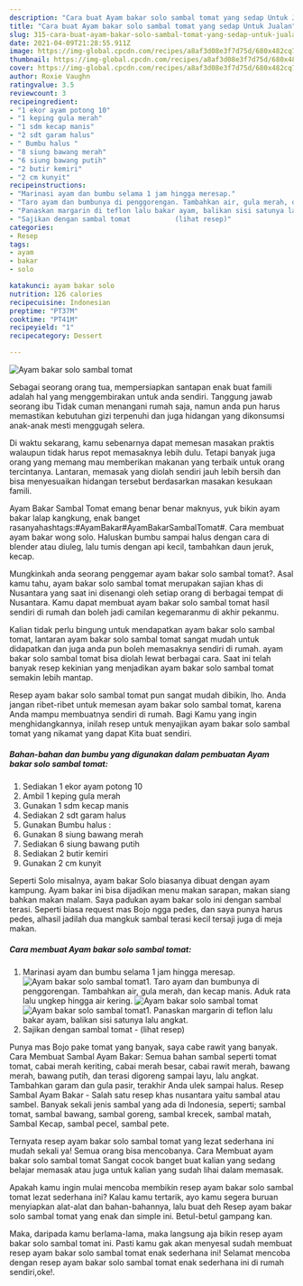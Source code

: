 ```yaml
---
description: "Cara buat Ayam bakar solo sambal tomat yang sedap Untuk Jualan"
title: "Cara buat Ayam bakar solo sambal tomat yang sedap Untuk Jualan"
slug: 315-cara-buat-ayam-bakar-solo-sambal-tomat-yang-sedap-untuk-jualan
date: 2021-04-09T21:28:55.911Z
image: https://img-global.cpcdn.com/recipes/a8af3d08e3f7d75d/680x482cq70/ayam-bakar-solo-sambal-tomat-foto-resep-utama.jpg
thumbnail: https://img-global.cpcdn.com/recipes/a8af3d08e3f7d75d/680x482cq70/ayam-bakar-solo-sambal-tomat-foto-resep-utama.jpg
cover: https://img-global.cpcdn.com/recipes/a8af3d08e3f7d75d/680x482cq70/ayam-bakar-solo-sambal-tomat-foto-resep-utama.jpg
author: Roxie Vaughn
ratingvalue: 3.5
reviewcount: 3
recipeingredient:
- "1 ekor ayam potong 10"
- "1 keping gula merah"
- "1 sdm kecap manis"
- "2 sdt garam halus"
- " Bumbu halus "
- "8 siung bawang merah"
- "6 siung bawang putih"
- "2 butir kemiri"
- "2 cm kunyit"
recipeinstructions:
- "Marinasi ayam dan bumbu selama 1 jam hingga meresap."
- "Taro ayam dan bumbunya di penggorengan. Tambahkan air, gula merah, dan kecap manis. Aduk rata lalu ungkep hingga air kering."
- "Panaskan margarin di teflon lalu bakar ayam, balikan sisi satunya lalu angkat."
- "Sajikan dengan sambal tomat           (lihat resep)"
categories:
- Resep
tags:
- ayam
- bakar
- solo

katakunci: ayam bakar solo 
nutrition: 126 calories
recipecuisine: Indonesian
preptime: "PT37M"
cooktime: "PT41M"
recipeyield: "1"
recipecategory: Dessert

---
```



![Ayam bakar solo sambal tomat](https://img-global.cpcdn.com/recipes/a8af3d08e3f7d75d/680x482cq70/ayam-bakar-solo-sambal-tomat-foto-resep-utama.jpg)

Sebagai seorang orang tua, mempersiapkan santapan enak buat famili adalah hal yang menggembirakan untuk anda sendiri. Tanggung jawab seorang ibu Tidak cuman menangani rumah saja, namun anda pun harus memastikan kebutuhan gizi terpenuhi dan juga hidangan yang dikonsumsi anak-anak mesti menggugah selera.

Di waktu  sekarang, kamu sebenarnya dapat memesan masakan praktis walaupun tidak harus repot memasaknya lebih dulu. Tetapi banyak juga orang yang memang mau memberikan makanan yang terbaik untuk orang tercintanya. Lantaran, memasak yang diolah sendiri jauh lebih bersih dan bisa menyesuaikan hidangan tersebut berdasarkan masakan kesukaan famili. 

Ayam Bakar Sambal Tomat emang benar benar maknyus, yuk bikin ayam bakar lalap kangkung, enak banget rasanyahashtags:#AyamBakar#AyamBakarSambalTomat#. Cara membuat ayam bakar wong solo. Haluskan bumbu sampai halus dengan cara di blender atau diuleg, lalu tumis dengan api kecil, tambahkan daun jeruk, kecap.

Mungkinkah anda seorang penggemar ayam bakar solo sambal tomat?. Asal kamu tahu, ayam bakar solo sambal tomat merupakan sajian khas di Nusantara yang saat ini disenangi oleh setiap orang di berbagai tempat di Nusantara. Kamu dapat membuat ayam bakar solo sambal tomat hasil sendiri di rumah dan boleh jadi camilan kegemaranmu di akhir pekanmu.

Kalian tidak perlu bingung untuk mendapatkan ayam bakar solo sambal tomat, lantaran ayam bakar solo sambal tomat sangat mudah untuk didapatkan dan juga anda pun boleh memasaknya sendiri di rumah. ayam bakar solo sambal tomat bisa diolah lewat berbagai cara. Saat ini telah banyak resep kekinian yang menjadikan ayam bakar solo sambal tomat semakin lebih mantap.

Resep ayam bakar solo sambal tomat pun sangat mudah dibikin, lho. Anda jangan ribet-ribet untuk memesan ayam bakar solo sambal tomat, karena Anda mampu membuatnya sendiri di rumah. Bagi Kamu yang ingin menghidangkannya, inilah resep untuk menyajikan ayam bakar solo sambal tomat yang nikamat yang dapat Kita buat sendiri.

<!--inarticleads1-->

##### Bahan-bahan dan bumbu yang digunakan dalam pembuatan Ayam bakar solo sambal tomat:

1. Sediakan 1 ekor ayam potong 10
1. Ambil 1 keping gula merah
1. Gunakan 1 sdm kecap manis
1. Sediakan 2 sdt garam halus
1. Gunakan  Bumbu halus :
1. Gunakan 8 siung bawang merah
1. Sediakan 6 siung bawang putih
1. Sediakan 2 butir kemiri
1. Gunakan 2 cm kunyit


Seperti Solo misalnya, ayam bakar Solo biasanya dibuat dengan ayam kampung. Ayam bakar ini bisa dijadikan menu makan sarapan, makan siang bahkan makan malam. Saya padukan ayam bakar solo ini dengan sambal terasi. Seperti biasa request mas Bojo ngga pedes, dan saya punya harus pedes, alhasil jadilah dua mangkuk sambal terasi kecil tersaji juga di meja makan. 

<!--inarticleads2-->

##### Cara membuat Ayam bakar solo sambal tomat:

1. Marinasi ayam dan bumbu selama 1 jam hingga meresap.
<img src="https://img-global.cpcdn.com/steps/a5b498e9d1b885a6/160x128cq70/ayam-bakar-solo-sambal-tomat-langkah-memasak-1-foto.jpg" alt="Ayam bakar solo sambal tomat">1. Taro ayam dan bumbunya di penggorengan. Tambahkan air, gula merah, dan kecap manis. Aduk rata lalu ungkep hingga air kering.
<img src="https://img-global.cpcdn.com/steps/d47b0feb0a80c210/160x128cq70/ayam-bakar-solo-sambal-tomat-langkah-memasak-2-foto.jpg" alt="Ayam bakar solo sambal tomat"><img src="https://img-global.cpcdn.com/steps/8db776770784bcb2/160x128cq70/ayam-bakar-solo-sambal-tomat-langkah-memasak-2-foto.jpg" alt="Ayam bakar solo sambal tomat">1. Panaskan margarin di teflon lalu bakar ayam, balikan sisi satunya lalu angkat.
1. Sajikan dengan sambal tomat -           (lihat resep)


Punya mas Bojo pake tomat yang banyak, saya cabe rawit yang banyak. Cara Membuat Sambal Ayam Bakar: Semua bahan sambal seperti tomat tomat, cabai merah keriting, cabai merah besar, cabai rawit merah, bawang merah, bawang putih, dan terasi digoreng sampai layu, lalu angkat. Tambahkan garam dan gula pasir, terakhir Anda ulek sampai halus. Resep Sambal Ayam Bakar - Salah satu resep khas nusantara yaitu sambal atau sambel. Banyak sekali jenis sambal yang ada di Indonesia, seperti; sambal tomat, sambal bawang, sambal goreng, sambal krecek, sambal matah, Sambal Kecap, sambal pecel, sambal pete. 

Ternyata resep ayam bakar solo sambal tomat yang lezat sederhana ini mudah sekali ya! Semua orang bisa mencobanya. Cara Membuat ayam bakar solo sambal tomat Sangat cocok banget buat kalian yang sedang belajar memasak atau juga untuk kalian yang sudah lihai dalam memasak.

Apakah kamu ingin mulai mencoba membikin resep ayam bakar solo sambal tomat lezat sederhana ini? Kalau kamu tertarik, ayo kamu segera buruan menyiapkan alat-alat dan bahan-bahannya, lalu buat deh Resep ayam bakar solo sambal tomat yang enak dan simple ini. Betul-betul gampang kan. 

Maka, daripada kamu berlama-lama, maka langsung aja bikin resep ayam bakar solo sambal tomat ini. Pasti kamu gak akan menyesal sudah membuat resep ayam bakar solo sambal tomat enak sederhana ini! Selamat mencoba dengan resep ayam bakar solo sambal tomat enak sederhana ini di rumah sendiri,oke!.

